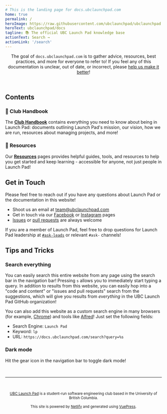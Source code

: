 ```yaml
---
# This is the landing page for docs.ubclaunchpad.com
home: true
permalink: /
heroImage: https://raw.githubusercontent.com/ubclaunchpad/ubclaunchpad.com/master/src/assets/about.png
heroText: ubclaunchpad/docs
tagline: 📚 The official UBC Launch Pad knowledge base
actionText: Search →
actionLink: '/search'
---
```


<!-- markdownlint-disable -->

<p align="center">
The goal of <code>docs.ubclaunchpad.com</code> is to gather advice, resources, best practices, and more for everyone to refer to! If you feel any of this documentation is unclear, out of date, or incorrect, please <a href="/CONTRIBUTING">help us make it better</a>!
</p>

<br />

## Contents

### 📖 Club Handbook <Badge type="tip" text="new"/>

The [**Club Handbook**](./handbook/README.md) contains everything you need to know about being in Launch Pad: documents outlining Launch Pad's mission, our vision, how we are run, resources about managing projects, and more!

### 🧗 Resources

Our [**Resources**](./resources/README.md) pages provides helpful guides, tools, and resources to help you get started and keep learning - accessible for anyone, not just people in Launch Pad!

## Get in Touch

Please feel free to reach out if you have any questions about Launch Pad or the documentation in this website!

* Shoot us an email at [team@ubclaunchpad.com](team@ubclaunchpad.com)
* Get in touch via our [Facebook](https://www.facebook.com/ubclaunchpad/) or [Instagram](https://www.instagram.com/ubclaunchpad/) pages
* [Issues](https://github.com/ubclaunchpad/docs/issues/new) or [pull requests](https://github.com/ubclaunchpad/docs/compare) are always welcome

If you are a member of Launch Pad, feel free to drop questions for Launch Pad leadership at [`#ask-leads`](https://ubclaunchpad.slack.com/messages/CK935RD3Q/) or relevant `#ask-` channels!

## Tips and Tricks

### Search everything

You can easily search this entire website from any page using the search bar in the navigation bar! Pressing `s` allows you to immediately start typing a query. In addition to results from this website, you can easily hop into a "code and content" or "issues and pull requests" search from the suggestions, which will give you results from *everything* in the UBC Launch Pad GitHub organization!

You can also add this website as a custom search engine in many browsers (for example, [Chrome](https://support.google.com/chrome/answer/95426)) and tools like [Alfred](https://www.alfredapp.com/help/features/web-search/#custom)! Just set the following fields:

- Search Engine: `Launch Pad`
- Keyword: `lp`
- URL: `https://docs.ubclaunchpad.com/search?query=%s`

### Dark mode

Hit the gear icon in the navigation bar to toggle dark mode!

<br />

<hr />

<br />

<p align="center">
  <small>
    <a href="https://ubclaunchpad.com" target="_blank" rel="noopener noreferrer">UBC Launch Pad</a>
    is a student-run software engineering club based in the University of British Columbia.
  </small>
</p>

<p align="center">
  <small>
    This site is powered by <a href="https://netlify.com" target="_blank" rel="noopener noreferrer">Netlify</a>
    and generated using <a href="https://vuepress.vuejs.org/" target="_blank" rel="noopener noreferrer">VuePress</a>.
  </small>
</p>

<br />
